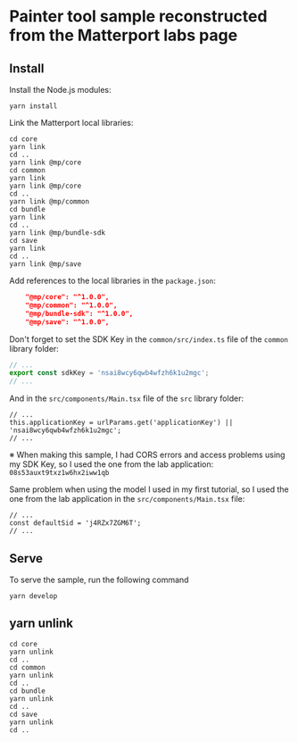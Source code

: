 # Painter tool sample reconstructed from the Matterport labs page

## Install
Install the Node.js modules:

```
yarn install
```
Link the Matterport local libraries:

```
cd core
yarn link
cd ..
yarn link @mp/core
cd common
yarn link
yarn link @mp/core
cd ..
yarn link @mp/common
cd bundle
yarn link
cd ..
yarn link @mp/bundle-sdk
cd save
yarn link
cd ..
yarn link @mp/save
```
Add references to the local libraries in the `package.json`:

```JSON:package.json
    "@mp/core": "^1.0.0",
    "@mp/common": "^1.0.0",
    "@mp/bundle-sdk": "^1.0.0",
    "@mp/save": "^1.0.0",
```
Don't forget to set the SDK Key in the `common/src/index.ts` file of the `common` library folder:

```Typescript:common/src/index.ts
// ...
export const sdkKey = 'nsai8wcy6qwb4wfzh6k1u2mgc';
// ...
```
And in the `src/components/Main.tsx` file of the `src` library folder:

```Typescript:src/components/Main.tsx
// ...
this.applicationKey = urlParams.get('applicationKey') || 'nsai8wcy6qwb4wfzh6k1u2mgc';
// ...
```
※ When making this sample, I had CORS errors and access problems using my SDK Key, so I used the one from the lab application: `08s53auxt9txz1w6hx2iww1qb`

Same problem when using the model I used in my first tutorial, so I used the one from the lab application in the `src/components/Main.tsx` file:

```TypeScript:src/components/Main.tsx
// ...
const defaultSid = 'j4RZx7ZGM6T';
// ...
```

## Serve
To serve the sample, run the following command

```
yarn develop
```

## yarn unlink
```
cd core
yarn unlink
cd ..
cd common
yarn unlink
cd ..
cd bundle
yarn unlink
cd ..
cd save
yarn unlink
cd ..
```